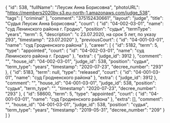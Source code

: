 {
    "id": 538,
    "fullName": "Леусик Анна Борисовна",
    "photoURL": "https://members2020by.s3.eu-north-1.amazonaws.com/judge_538",
    "tags": [
        "criminal"
    ],
    "comment": "375152430661",
    "layout": "judge",
    "title": "Судья Леусик Анна Борисовна",
    "court": {
        "id": "04-002-03-01",
        "name": "суд Ленинского района г. Гродно",
        "position": "судья",
        "termType": "years",
        "term": 5,
        "description": "c 23.07.2020, на срок 5 лет, по указу 293",
        "timestamp": "23.07.2020"
    },
    "previousCourt": {
        "id": "04-001-03-01",
        "name": "суд Гродненского района"
    },
    "career": [
        {
            "id": 5182,
            "term": 5,
            "type": "appointed",
            "court": {
                "id": "04-002-03-01",
                "name": "суд Ленинского района г. Гродно"
            },
            "extra": {
                "judge_id": 3912
            },
            "comment": "",
            "house_id": "04-002-03-01",
            "judge_id": 538,
            "position": "судья",
            "term_type": "years",
            "timestamp": "2020-07-23",
            "decree_number": "293"
        },
        {
            "id": 5183,
            "term": null,
            "type": "released",
            "court": {
                "id": "04-001-03-01",
                "name": "суд Гродненского района"
            },
            "extra": {
                "judge_id": 3912
            },
            "comment": "",
            "house_id": "04-001-03-01",
            "judge_id": 538,
            "position": "судья",
            "term_type": "",
            "timestamp": "2020-07-23",
            "decree_number": "293"
        },
        {
            "id": 58600,
            "term": 5,
            "type": "appointed",
            "court": {
                "id": "04-001-03-01",
                "name": "суд Гродненского района"
            },
            "extra": [],
            "comment": "",
            "house_id": "04-001-03-01",
            "judge_id": 538,
            "position": "судья",
            "term_type": "years",
            "timestamp": "2019-05-31",
            "decree_number": "209"
        }
    ]
}